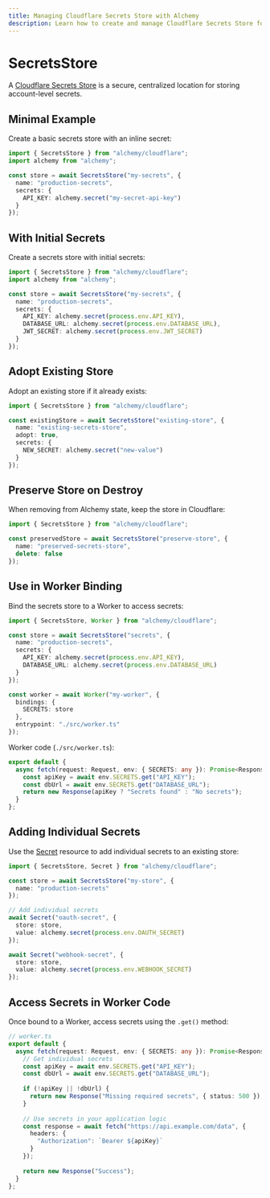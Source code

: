 ```yaml
---
title: Managing Cloudflare Secrets Store with Alchemy
description: Learn how to create and manage Cloudflare Secrets Store for secure, centralized secret storage.
---
```


# SecretsStore

A [Cloudflare Secrets Store](https://developers.cloudflare.com/secrets-store/) is a secure, centralized location for storing account-level secrets.

## Minimal Example

Create a basic secrets store with an inline secret:

```ts
import { SecretsStore } from "alchemy/cloudflare";
import alchemy from "alchemy";

const store = await SecretsStore("my-secrets", {
  name: "production-secrets",
  secrets: {
    API_KEY: alchemy.secret("my-secret-api-key")
  }
});
```

## With Initial Secrets

Create a secrets store with initial secrets:

```ts
import { SecretsStore } from "alchemy/cloudflare";
import alchemy from "alchemy";

const store = await SecretsStore("my-secrets", {
  name: "production-secrets",
  secrets: {
    API_KEY: alchemy.secret(process.env.API_KEY),
    DATABASE_URL: alchemy.secret(process.env.DATABASE_URL),
    JWT_SECRET: alchemy.secret(process.env.JWT_SECRET)
  }
});
```

## Adopt Existing Store

Adopt an existing store if it already exists:

```ts
import { SecretsStore } from "alchemy/cloudflare";

const existingStore = await SecretsStore("existing-store", {
  name: "existing-secrets-store",
  adopt: true,
  secrets: {
    NEW_SECRET: alchemy.secret("new-value")
  }
});
```

## Preserve Store on Destroy

When removing from Alchemy state, keep the store in Cloudflare:

```ts
import { SecretsStore } from "alchemy/cloudflare";

const preservedStore = await SecretsStore("preserve-store", {
  name: "preserved-secrets-store",
  delete: false
});
```

## Use in Worker Binding

Bind the secrets store to a Worker to access secrets:

```ts
import { SecretsStore, Worker } from "alchemy/cloudflare";

const store = await SecretsStore("secrets", {
  name: "production-secrets",
  secrets: {
    API_KEY: alchemy.secret(process.env.API_KEY),
    DATABASE_URL: alchemy.secret(process.env.DATABASE_URL)
  }
});

const worker = await Worker("my-worker", {
  bindings: {
    SECRETS: store
  },
  entrypoint: "./src/worker.ts"
});
```

Worker code (`./src/worker.ts`):

```ts
export default {
  async fetch(request: Request, env: { SECRETS: any }): Promise<Response> {
    const apiKey = await env.SECRETS.get("API_KEY");
    const dbUrl = await env.SECRETS.get("DATABASE_URL");
    return new Response(apiKey ? "Secrets found" : "No secrets");
  }
};
```

## Adding Individual Secrets

Use the [Secret](./secret.md) resource to add individual secrets to an existing store:

```ts
import { SecretsStore, Secret } from "alchemy/cloudflare";

const store = await SecretsStore("my-store", {
  name: "production-secrets"
});

// Add individual secrets
await Secret("oauth-secret", {
  store: store,
  value: alchemy.secret(process.env.OAUTH_SECRET)
});

await Secret("webhook-secret", {
  store: store,
  value: alchemy.secret(process.env.WEBHOOK_SECRET)
});
```

## Access Secrets in Worker Code

Once bound to a Worker, access secrets using the `.get()` method:

```ts
// worker.ts
export default {
  async fetch(request: Request, env: { SECRETS: any }): Promise<Response> {
    // Get individual secrets
    const apiKey = await env.SECRETS.get("API_KEY");
    const dbUrl = await env.SECRETS.get("DATABASE_URL");
    
    if (!apiKey || !dbUrl) {
      return new Response("Missing required secrets", { status: 500 });
    }
    
    // Use secrets in your application logic
    const response = await fetch("https://api.example.com/data", {
      headers: {
        "Authorization": `Bearer ${apiKey}`
      }
    });
    
    return new Response("Success");
  }
};
```